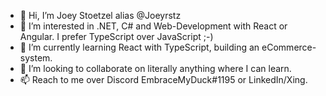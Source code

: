 - 👋 Hi, I’m Joey Stoetzel alias @Joeyrstz
- 👀 I’m interested in .NET, C# and Web-Development with React or Angular. I prefer TypeScript over JavaScript ;-)
- 🌱 I’m currently learning React with TypeScript, building an eCommerce-system.
- 💞️ I’m looking to collaborate on literally anything where I can learn.
- 📫 Reach to me over Discord EmbraceMyDuck#1195 or LinkedIn/Xing.

<!---
Joeyrstz/Joeyrstz is a ✨ special ✨ repository because its `README.md` (this file) appears on your GitHub profile.
You can click the Preview link to take a look at your changes.
--->
